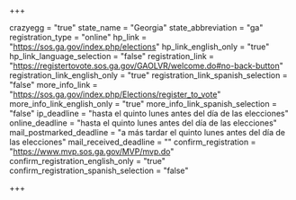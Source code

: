 +++

crazyegg = "true"
state_name = "Georgia"
state_abbreviation = "ga"
registration_type = "online"
hp_link = "https://sos.ga.gov/index.php/elections"
hp_link_english_only = "true"
hp_link_language_selection = "false"
registration_link = "https://registertovote.sos.ga.gov/GAOLVR/welcome.do#no-back-button"
registration_link_english_only = "true"
registration_link_spanish_selection = "false"
more_info_link = "https://sos.ga.gov/index.php/Elections/register_to_vote"
more_info_link_english_only = "true"
more_info_link_spanish_selection = "false"
ip_deadline = "hasta el quinto lunes antes del día de las elecciones"
online_deadline = "hasta el quinto lunes antes del día de las elecciones"
mail_postmarked_deadline = "a más tardar el quinto lunes antes del día de las elecciones"
mail_received_deadline = ""
confirm_registration = "https://www.mvp.sos.ga.gov/MVP/mvp.do"
confirm_registration_english_only = "true"
confirm_registration_spanish_selection = "false"

+++